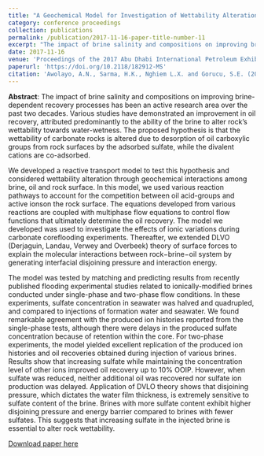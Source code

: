 ```yaml
---
title: "A Geochemical Model for Investigation of Wettability Alteration during Brine-Dependent Flooding in Carbonate Reservoirs"
category: conference proceedings
collection: publications
permalink: /publication/2017-11-16-paper-title-number-11
excerpt: "The impact of brine salinity and compositions on improving brine-dependent recovery processes has been an active research area over the past two decades. Various studies have demonstrated an improvement in oil recovery, attributed predominantly to the ability of the brine to alter rock’s wettability towards water-wetness. The proposed hypothesis is that the wettability of carbonate rocks is altered due to desorption of oil carboxylic groups from rock surfaces by the adsorbed sulfate, while the divalent cations are co-adsorbed. We developed a reactive transport model to test this hypothesis and considered wettability alteration through geochemical interactions among brine, oil and rock surface. In this model, we used various reaction pathways to account for the competition between oil acid-groups and active ionson the rock surface. The equations developed from various reactions are coupled with multiphase flow equations to control flow functions that ultimately determine the oil recovery. The model we developed was used to investigate the effects of ionic variations during carbonate coreflooding experiments. Thereafter, we extended DLVO (Derjaguin, Landau, Verwey and Overbeek) theory of surface forces to explain the molecular interactions between rock−brine−oil system by generating interfacial disjoining pressure and interaction energy."
date: 2017-11-16
venue: 'Proceedings of the 2017 Abu Dhabi International Petroleum Exhibition & Conference'
paperurl: 'https://doi.org/10.2118/182912-MS'
citation: 'Awolayo, A.N., Sarma, H.K., Nghiem L.X. and Gorucu, S.E. (2017). &quot;A Geochemical Model for Investigation of Wettability Alteration during Brine-Dependent Flooding in Carbonate Reservoirs.&quot; <i>Proceedings of the 2017 Abu Dhabi International Petroleum Exhibition & Conference (ADIPEC 2017), November 13 - 16, UAE</i>.'
---
```

**Abstract**: The impact of brine salinity and compositions on improving brine-dependent recovery processes has been an active research area over the past two decades. Various studies have demonstrated an improvement in oil recovery, attributed predominantly to the ability of the brine to alter rock’s wettability towards water-wetness. The proposed hypothesis is that the wettability of carbonate rocks is altered due to desorption of oil carboxylic groups from rock surfaces by the adsorbed sulfate, while the divalent cations are co-adsorbed.

We developed a reactive transport model to test this hypothesis and considered wettability alteration through geochemical interactions among brine, oil and rock surface. In this model, we used various reaction pathways to account for the competition between oil acid-groups and active ionson the rock surface. The equations developed from various reactions are coupled with multiphase flow equations to control flow functions that ultimately determine the oil recovery. The model we developed was used to investigate the effects of ionic variations during carbonate coreflooding experiments. Thereafter, we extended DLVO (Derjaguin, Landau, Verwey and Overbeek) theory of surface forces to explain the molecular interactions between rock−brine−oil system by generating interfacial disjoining pressure and interaction energy.

The model was tested by matching and predicting results from recently published flooding experimental studies related to ionically-modified brines conducted under single-phase and two-phase flow conditions. In these experiments, sulfate concentration in seawater was halved and quadrupled, and compared to injections of formation water and seawater. We found remarkable agreement with the produced ion histories reported from the single-phase tests, although there were delays in the produced sulfate concentration because of retention within the core. For two-phase experiments, the model yielded excellent replication of the produced ion histories and oil recoveries obtained during injection of various brines. Results show that increasing sulfate while maintaining the concentration level of other ions improved oil recovery up to 10% OOIP. However, when sulfate was reduced, neither additional oil was recovered nor sulfate ion production was delayed. Application of DVLO theory shows that disjoining pressure, which dictates the water film thickness, is extremely sensitive to sulfate content of the brine. Brines with more sulfate content exhibit higher disjoining pressure and energy barrier compared to brines with fewer sulfates. This suggests that increasing sulfate in the injected brine is essential to alter rock wettability.

[Download paper here](https://www.onepetro.org/conference-paper/SPE-188219-MS)

